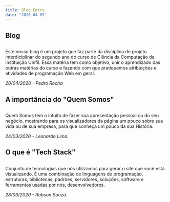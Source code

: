 ```yaml
---
title: Blog Entry
date: "2020-04-05"
---
```

 
## Blog <h2>

Este nosso blog é um projeto que faz parte da disciplina de projeto interdiciplinar do segundo ano do curso de Ciência da Computação da instituição Unifil. 
Essa matéria tem como objetivo, unir o aprendizado das outras matérias do curso e fazendo com que pratiquemos atribuições e atividades de programação Web em geral.

<cite> 20/04/2020 - Pedro Rocha <cite>

## A importância do "Quem Somos" <h2>

Quem Somos tem o intuito de fazer sua apresentação pessoal ou do seu negócio, mostrando para os visualizadores da página um pouco sobre sua vida ou de sua empresa, para que conheça um pouco da sua História.

<cite> 24/03/2020 - Leonardo Lima.<cite>

## O que é "Tech Stack" <h2>
Conjunto de tecnologias que nós utilizamos para gerar o site que você está visualizando. 
É uma combinação de linguagens de programação, estruturas, bibliotecas, padrões, servidores, soluções, software e ferramentas usadas por nós, desenvolvedores.

<cite> 28/03/2020 - Robson Souza. <cite>